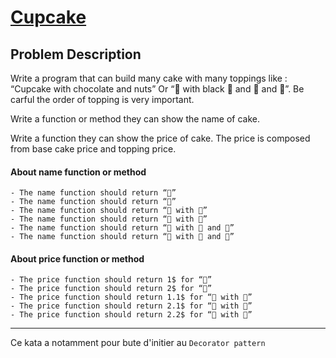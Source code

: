 # [Cupcake](https://codingdojo.org/kata/cupcake/)

## Problem Description

Write a program that can build many cake with many toppings like : “Cupcake with chocolate and nuts” Or “🧁 with black 🍫 and 🥜 and 🍬”. Be carful the order of topping is very important.

Write a function or method they can show the name of cake.

Write a function they can show the price of cake. The price is composed from base cake price and topping price.

#### About name function or method

    - The name function should return “🧁”
    - The name function should return “🍪”
    - The name function should return “🧁 with 🍫”
    - The name function should return “🍪 with 🍫”
    - The name function should return “🍪 with 🍫 and 🥜”
    - The name function should return “🍪 with 🥜 and 🍫”

#### About price function or method

    - The price function should return 1$ for “🧁”
    - The price function should return 2$ for “🍪”
    - The price function should return 1.1$ for “🧁 with 🍫”
    - The price function should return 2.1$ for “🍪 with 🍫”
    - The price function should return 2.2$ for “🍪 with 🥜”

---

Ce kata a notamment pour bute d'initier au `Decorator pattern`